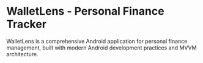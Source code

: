 # WalletLens - Personal Finance Tracker

WalletLens is a comprehensive Android application for personal finance management, built with modern Android development practices and MVVM architecture.

